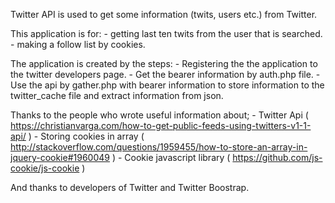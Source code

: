 Twitter API is used to get some information (twits, users etc.) from Twitter.

This application is for:
    - getting last ten twits from the user that is searched.
    - making a follow list by cookies.

The application is created by the steps:
    - Registering the the application to the twitter developers page.
    - Get the bearer information by auth.php file.
    - Use the api by gather.php with bearer information to store information to the twitter_cache file and extract information from json.
    
Thanks to the people who wrote useful information about;
    - Twitter Api ( https://christianvarga.com/how-to-get-public-feeds-using-twitters-v1-1-api/ )
    - Storing cookies in array ( http://stackoverflow.com/questions/1959455/how-to-store-an-array-in-jquery-cookie#1960049 )
    - Cookie javascript library ( https://github.com/js-cookie/js-cookie )
    
And thanks to developers of Twitter and Twitter Boostrap.
